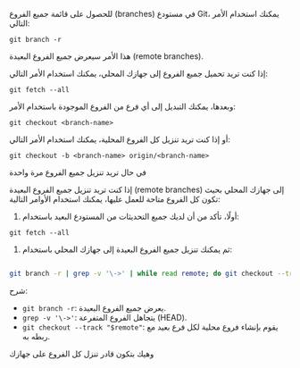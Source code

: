 
للحصول على قائمة جميع الفروع (branches) في مستودع Git، يمكنك استخدام الأمر التالي:


```
git branch -r
```

هذا الأمر سيعرض جميع الفروع البعيدة (remote branches).

إذا كنت تريد تحميل جميع الفروع إلى جهازك المحلي، يمكنك استخدام الأمر التالي:



```
git fetch --all
```

وبعدها، يمكنك التبديل إلى أي فرع من الفروع الموجودة باستخدام الأمر:


```
git checkout <branch-name>
```

أو إذا كنت تريد تنزيل كل الفروع المحلية، يمكنك استخدام الأمر التالي:


```
git checkout -b <branch-name> origin/<branch-name>
```




في حال تريد تنزيل جميع الفروع مرة واحدة


إذا كنت تريد تنزيل جميع الفروع البعيدة (remote branches) إلى جهازك المحلي بحيث تكون كل الفروع متاحة للعمل عليها، يمكنك استخدام الأوامر التالية:

1. أولًا، تأكد من أن لديك جميع التحديثات من المستودع البعيد باستخدام:


```
git fetch --all
```

1. ثم يمكنك تنزيل جميع الفروع البعيدة إلى جهازك المحلي باستخدام:

```bash

git branch -r | grep -v '\->' | while read remote; do git checkout --track "$remote"; done
```

شرح:

- `git branch -r`: يعرض جميع الفروع البعيدة.
- `grep -v '\->'`: يتجاهل الفروع المتفرعة (HEAD).
- `git checkout --track "$remote"`: يقوم بإنشاء فروع محلية لكل فرع بعيد مع ربطه به.


وهيك بتكون قادر تنزل كل الفروع  على جهازك

